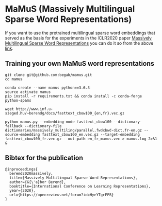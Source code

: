# MaMuS (Massively Multilingual Sparse Word Representations)

If you want to use the pretrained multilingual sparse word embeddings that served as the basis for the experiments in the ICLR2020 paper [Massively Multilingual Sparse Word Representations](https://openreview.net/forum?id=HyeYTgrFPB) you can do it so from the above [link](http://www.inf.u-szeged.hu/~berendg/docs/multiling75_isometric_-1_fasttext_cbow100_1200_0.1_unit-sparse0cos_pos.vec.gz).

## Training your own MaMuS word representations

```
git clone git@github.com:begab/mamus.git
cd mamus

conda create --name mamus python==3.6.3
source activate mamus  
pip install -r requirements.txt && conda install -c conda-forge python-spams  

wget http://www.inf.u-szeged.hu/~berendg/docs/fasttext_cbow100_{en,fr}.vec.gz

python mamus.py --embedding-mode fasttext_cbow100 --dictionary-fallback --dictionary-file dictionaries/massively_multiling/parallel.fwdxbwd-dict.fr-en.gz --source-embedding fasttext_cbow100_en.vec.gz --target-embedding fasttext_cbow100_fr.vec.gz --out-path en_fr_mamus.vec > mamus.log 2>&1 &
```

## Bibtex for the publication

```
@inproceedings{  
  berend2020massively,  
  title={Massively Multilingual Sparse Word Representations},  
  author={G{\'a}bor Berend},  
  booktitle={International Conference on Learning Representations},  
  year={2020},  
  url={https://openreview.net/forum?id=HyeYTgrFPB}  
}
```

